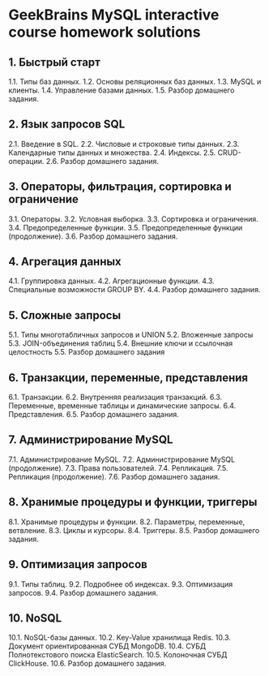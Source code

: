 # GeekBrains MySQL interactive course homework solutions


## 1. Быстрый старт
1.1. Типы баз данных. 1.2. Основы реляционных баз данных. 1.3. MySQL и клиенты. 1.4. Управление базами данных. 1.5. Разбор домашнего задания.

## 2. Язык запросов SQL
2.1. Введение в SQL. 2.2. Числовые и строковые типы данных. 2.3. Календарные типы данных и множества. 2.4. Индексы. 2.5. CRUD-операции. 2.6. Разбор домашнего задания.

## 3. Операторы, фильтрация, сортировка и ограничение
3.1. Операторы. 3.2. Условная выборка. 3.3. Сортировка и ограничения. 3.4. Предопределенные функции. 3.5. Предопределенные функции (продолжение). 3.6. Разбор домашнего задания.

## 4. Агрегация данных
4.1. Группировка данных. 4.2. Агрегационные функции. 4.3. Специальные возможности GROUP BY. 4.4. Разбор домашнего задания.

## 5. Сложные запросы
5.1. Типы многотабличных запросов и UNION 5.2. Вложенные запросы 5.3. JOIN-объединения таблиц 5.4. Внешние ключи и ссылочная целостность 5.5. Разбор домашнего задания

## 6. Транзакции, переменные, представления
6.1. Транзакции. 6.2. Внутренняя реализация транзакций. 6.3. Переменные, временные таблицы и динамические запросы. 6.4. Представления. 6.5. Разбор домашнего задания.

## 7. Администрирование MySQL
7.1. Администрирование MySQL. 7.2. Администрирование MySQL (продолжение). 7.3. Права пользователей. 7.4. Репликация. 7.5. Репликация (продолжение). 7.6. Разбор домашнего задания.

## 8. Хранимые процедуры и функции, триггеры
8.1. Хранимые процедуры и функции. 8.2. Параметры, переменные, ветвление. 8.3. Циклы и курсоры. 8.4. Триггеры. 8.5. Разбор домашнего задания.

## 9. Оптимизация запросов
9.1. Типы таблиц. 9.2. Подробнее об индексах. 9.3. Оптимизация запросов. 9.4. Разбор домашнего задания.

## 10. NoSQL
10.1. NoSQL-базы данных. 10.2. Key-Value хранилища Redis. 10.3. Документ ориентированная СУБД MongoDB. 10.4. СУБД Полнотекстового поиска ElasticSearch. 10.5. Колоночная СУБД ClickHouse. 10.6. Разбор домашнего задания.
